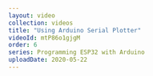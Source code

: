 ```yaml
---
layout: video
collection: videos
title: "Using Arduino Serial Plotter"
videoId: mtP86o1gjgM
order: 6
series: Programming ESP32 with Arduino
uploadDate: 2020-05-22
---
```

